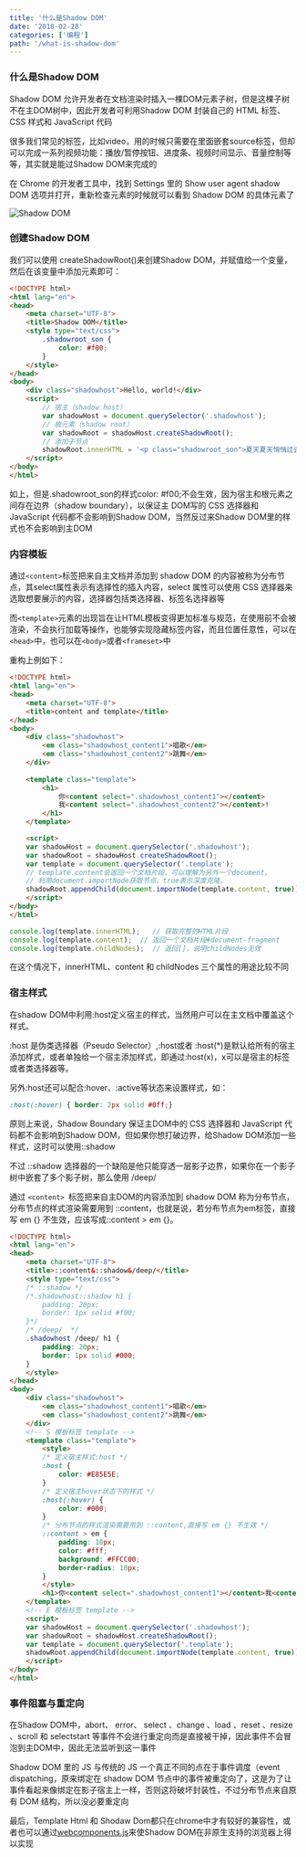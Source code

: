 ```yaml
---
title: '什么是Shadow DOM'
date: '2018-02-28'
categories: ['编程']
path: '/what-is-shadow-dom'
---
```


### 什么是Shadow DOM

Shadow DOM 允许开发者在文档渲染时插入一棵DOM元素子树，但是这棵子树不在主DOM树中，因此开发者可利用Shadow DOM 封装自己的 HTML 标签、CSS 样式和 JavaScript 代码

很多我们常见的标签，比如video，用的时候只需要在里面嵌套source标签，但却可以完成一系列视频功能：播放/暂停按钮、进度条、视频时间显示、音量控制等等，其实就是能过Shadow DOM来完成的

在 Chrome 的开发者工具中，找到 Settings 里的 Show user agent shadow DOM 选项并打开，重新检查元素的时候就可以看到 Shadow DOM 的具体元素了

![Shadow DOM](/Users/maxingcong/Code/blog/src/pages/images/shadow-dom-tree.png)

### 创建Shadow DOM

我们可以使用 createShadowRoot()来创建Shadow DOM，并赋值给一个变量，然后在该变量中添加元素即可：

```html
<!DOCTYPE html>
<html lang="en">
<head>
    <meta charset="UTF-8">
    <title>Shadow DOM</title>
    <style type="text/css">
        .shadowroot_son {
            color: #f00;
        }
    </style>
</head>
<body>
    <div class="shadowhost">Hello, world!</div>
    <script>
        // 宿主（shadow host）
        var shadowHost = document.querySelector('.shadowhost');
        // 根元素（shadow root）
        var shadowRoot = shadowHost.createShadowRoot();
        // 添加子节点
        shadowRoot.innerHTML = '<p class="shadowroot_son">夏天夏天悄悄过去留下小秘密！</p>';
    </script>
</body>
</html>
```

如上，但是.shadowroot_son的样式color: #f00;不会生效，因为宿主和根元素之间存在边界（shadow boundary），以保证主 DOM写的 CSS 选择器和 JavaScript 代码都不会影响到Shadow DOM，当然反过来Shadow DOM里的样式也不会影响到主DOM

### 内容模板

通过`<content>`标签把来自主文档并添加到 shadow DOM 的内容被称为分布节点，其select属性表示有选择性的插入内容，select 属性可以使用 CSS 选择器来选取想要展示的内容，选择器包括类选择器、标签名选择器等

而`<template>`元素的出现旨在让HTML模板变得更加标准与规范，在使用前不会被渲染，不会执行加载等操作，也能够实现隐藏标签内容，而且位置任意性，可以在`<head>`中，也可以在`<body>`或者`<frameset>`中

重构上例如下：

```html
<!DOCTYPE html>
<html lang="en">
<head>
    <meta charset="UTF-8">
    <title>content and template</title>
</head>
<body>
    <div class="shadowhost">
        <em class="shadowhost_content1">唱歌</em>
        <em class="shadowhost_content2">跳舞</em>
    </div>
 
    <template class="template">
        <h1>
            你<content select=".shadowhost_content1"></content>
            我<content select=".shadowhost_content2"></content>!
        </h1>
    </template>

    <script>
    var shadowHost = document.querySelector('.shadowhost');
    var shadowRoot = shadowHost.createShadowRoot();
    var template = document.querySelector('.template');
    // template.content会返回一个文档片段，可以理解为另外一个document。
    // 利用document.importNode获取节点，true表示深度克隆。
    shadowRoot.appendChild(document.importNode(template.content, true));
    </script>
</body>
</html>
```

```javascript
console.log(template.innerHTML);   // 获取完整的HTML片段
console.log(template.content);  // 返回一个文档片段#document-fragment
console.log(template.childNodes);  // 返回[]，说明childNodes无效
```

在这个情况下，innerHTML、content 和 childNodes 三个属性的用途比较不同

### 宿主样式

在shadow DOM中利用:host定义宿主的样式，当然用户可以在主文档中覆盖这个样式。

:host 是伪类选择器（Pseudo Selector）,:host或者 :host(*)是默认给所有的宿主添加样式，或者单独给一个宿主添加样式，即通过:host(x)，x可以是宿主的标签或者类选择器等。

另外:host还可以配合:hover、:active等状态来设置样式，如：

```css
:host(:hover) { border: 2px solid #0ff;}
```

原则上来说，Shadow Boundary 保证主DOM中的 CSS 选择器和 JavaScript 代码都不会影响到Shadow DOM，但如果你想打破边界，给Shadow DOM添加一些样式，这时可以使用::shadow

不过 ::shadow 选择器的一个缺陷是他只能穿透一层影子边界，如果你在一个影子树中嵌套了多个影子树，那么使用 /deep/ 

通过 `<content> `标签把来自主DOM的内容添加到 shadow DOM 称为分布节点，分布节点的样式渲染需要用到 ::content，也就是说，若分布节点为em标签，直接写 em {} 不生效，应该写成::content > em {}。

```html
<!DOCTYPE html>
<html lang="en">
<head>
    <meta charset="UTF-8">
    <title>::content&::shadow&/deep/</title>
    <style type="text/css">
    /* ::shadow */
    /*.shadowhost::shadow h1 {
        padding: 20px;
        border: 1px solid #f00;
    }*/
    /* /deep/  */
    .shadowhost /deep/ h1 {
        padding: 20px;
        border: 1px solid #000;
    }
    </style>
</head>
<body>
    <div class="shadowhost">
        <em class="shadowhost_content1">唱歌</em>
        <em class="shadowhost_content2">跳舞</em>
    </div>
    <!-- S 模板标签 template -->
    <template class="template">
        <style>
        /* 定义宿主样式:host */
        :host {
            color: #E85E5E;
        }
        /* 定义宿主hover状态下的样式 */
        :host(:hover) {
            color: #000;
        }
        /* 分布节点的样式渲染需要用到 ::content,直接写 em {} 不生效 */
        ::content > em {
            padding: 10px;
            color: #fff;
            background: #FFCC00;
            border-radius: 10px;
        }
        </style>
        <h1>你<content select=".shadowhost_content1"></content>我<content select=".shadowhost_content2"></content>!</h1>
    </template>
    <!-- E 模板标签 template -->
    <script>
    var shadowHost = document.querySelector('.shadowhost');
    var shadowRoot = shadowHost.createShadowRoot();
    var template = document.querySelector('.template');
    shadowRoot.appendChild(document.importNode(template.content, true));
    </script>
</body>
</html>
```

### 事件阻塞与重定向

在Shadow DOM中，abort、 error、 select 、change 、load 、reset 、resize 、scroll 和 selectstart 等事件不会进行重定向而是直接被干掉，因此事件不会冒泡到主DOM中，因此无法监听到这一事件

Shadow DOM 里的 JS 与传统的 JS 一个真正不同的点在于事件调度（event dispatching，原来绑定在 shadow DOM 节点中的事件被重定向了，这是为了让事件看起来像绑定在影子宿主上一样，否则这将破坏封装性，不过分布节点来自原有 DOM 结构，所以没必要重定向

最后，Template Html 和 Shodaw Dom都只在chrome中才有较好的兼容性，或者也可以通过[webcomponents.js](http://webcomponents.org/)来使Shadow DOM在非原生支持的浏览器上得以实现

